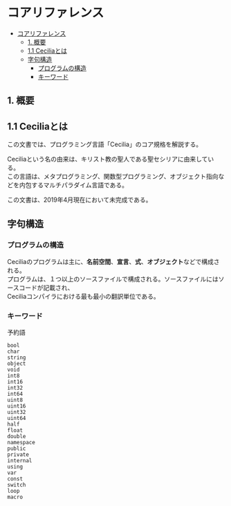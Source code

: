 # コアリファレンス

- [コアリファレンス](#%E3%82%B3%E3%82%A2%E3%83%AA%E3%83%95%E3%82%A1%E3%83%AC%E3%83%B3%E3%82%B9)
  - [1. 概要](#1-%E6%A6%82%E8%A6%81)
  - [1.1 Ceciliaとは](#11-cecilia%E3%81%A8%E3%81%AF)
  - [字句構造](#%E5%AD%97%E5%8F%A5%E6%A7%8B%E9%80%A0)
    - [プログラムの構造](#%E3%83%97%E3%83%AD%E3%82%B0%E3%83%A9%E3%83%A0%E3%81%AE%E6%A7%8B%E9%80%A0)
    - [キーワード](#%E3%82%AD%E3%83%BC%E3%83%AF%E3%83%BC%E3%83%89)

## 1. 概要

## 1.1 Ceciliaとは

この文書では、プログラミング言語「Cecilia」のコア規格を解説する。  
  
Ceciliaという名の由来は、キリスト教の聖人である聖セシリアに由来している。  
この言語は、メタプログラミング、関数型プログラミング、オブジェクト指向などを内包するマルチパラダイム言語である。  
  
この文書は、2019年4月現在において未完成である。

## 字句構造

### プログラムの構造

Ceciliaのプログラムは主に、**名前空間**、**宣言**、**式**、**オブジェクト**などで構成される。  
プログラムは、１つ以上のソースファイルで構成される。ソースファイルにはソースコードが記載され、  
Ceciliaコンパイラにおける最も最小の翻訳単位である。

### キーワード

予約語
```
bool
char
string
object
void
int8
int16
int32
int64
uint8
uint16
uint32
uint64
half
float
double
namespace
public
private
internal
using
var
const
switch
loop
macro
```
